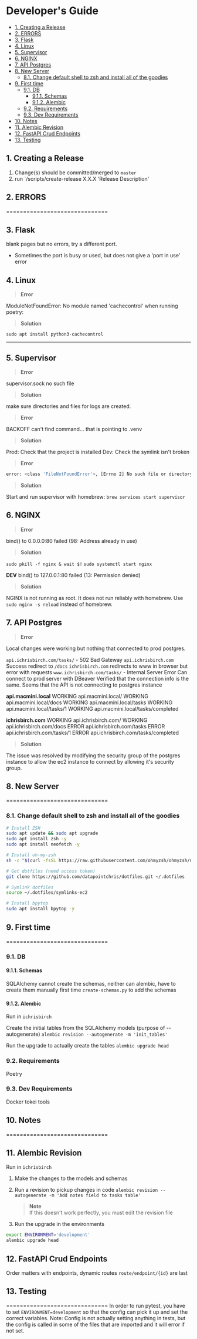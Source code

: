 # Developer's Guide

- [1. Creating a Release](#1-creating-a-release)
- [2. ERRORS](#2-errors)
- [3. Flask](#3-flask)
- [4. Linux](#4-linux)
- [5. Supervisor](#5-supervisor)
- [6. NGINX](#6-nginx)
- [7. API Postgres](#7-api-postgres)
- [8. New Server](#8-new-server)
  - [8.1. Change default shell to zsh and install all of the goodies](#81-change-default-shell-to-zsh-and-install-all-of-the-goodies)
- [9. First time](#9-first-time)
  - [9.1. DB](#91-db)
    - [9.1.1. Schemas](#911-schemas)
    - [9.1.2. Alembic](#912-alembic)
  - [9.2. Requirements](#92-requirements)
  - [9.3. Dev Requirements](#93-dev-requirements)
- [10. Notes](#10-notes)
- [11. Alembic Revision](#11-alembic-revision)
- [12. FastAPI Crud Endpoints](#12-fastapi-crud-endpoints)
- [13. Testing](#13-testing)

## 1. Creating a Release

1. Change(s) should be committed/merged to `master`
2. run `/scripts/create-release X.X.X 'Release Description'

## 2. ERRORS

==============================

## 3. Flask

blank pages but no errors, try a different port.

- Sometimes the port is busy or used, but does not give a 'port in use' error

## 4. Linux

> **Error**  

ModuleNotFoundError: No module named 'cachecontrol' when running poetry:

> **Solution**  

`sudo apt install python3-cachecontrol`

------------------------------

## 5. Supervisor

> **Error**  

supervisor.sock no such file

> **Solution**  

make sure directories and files for logs are created.

> **Error**  

BACKOFF can't find command... that is pointing to .venv

> **Solution**  

Prod: Check that the project is installed
Dev: Check the symlink isn't broken

> **Error**  

```bash
error: <class 'FileNotFoundError'>, [Errno 2] No such file or directory: file: /usr/local/Cellar/supervisor/4.2.5/libexec/lib/python3.11/site-packages/supervisor/xmlrpc.py line: 55
```

> **Solution**  

Start and run supervisor with homebrew: `brew services start supervisor`

## 6. NGINX

> **Error**  

bind() to 0.0.0.0:80 failed (98: Address already in use)

> **Solution**  

`sudo pkill -f nginx & wait $!`
`sudo systemctl start nginx`

**DEV**
bind() to 127.0.0.1:80 failed (13: Permission denied)

> **Solution**  

NGINX is not running as root.  It does not run reliably with homebrew.
Use `sudo nginx -s reload` instead of homebrew.

## 7. API Postgres

> **Error**  

Local changes were working but nothing that connected to prod postgres.

`api.ichrisbirch.com/tasks/` - 502 Bad Gateway
`api.ichrisbirch.com` Success redirect to `/docs`
`ichrisbirch.com` redirects to www in browser but error with requests
`www.ichrisbirch.com/tasks/` - Internal Server Error
Can connect to prod server with DBeaver
Verified that the connection info is the same.
Seems that the API is not connecting to postgres instance

**api.macmini.local**
WORKING api.macmini.local/
WORKING api.macmini.local/docs
WORKING api.macmini.local/tasks
WORKING api.macmini.local/tasks/1
WORKING api.macmini.local/tasks/completed

**ichrisbirch.com**
WORKING api.ichrisbirch.com/
WORKING api.ichrisbirch.com/docs
ERROR api.ichrisbirch.com/tasks
ERROR api.ichrisbirch.com/tasks/1
ERROR api.ichrisbirch.com/tasks/completed

> **Solution**  

The issue was resolved by modifying the security group of the postgres instance to allow the ec2 instance to connect by allowing it's security group.

## 8. New Server

==============================

### 8.1. Change default shell to zsh and install all of the goodies

```bash
# Install ZSH
sudo apt update && sudo apt upgrade
sudo apt install zsh -y
sudo apt install neofetch -y

# Install oh-my-zsh
sh -c "$(curl -fsSL https://raw.githubusercontent.com/ohmyzsh/ohmyzsh/master/tools/install.sh)"

# Get dotfiles (need access token)
git clone https://github.com/datapointchris/dotfiles.git ~/.dotfiles

# Symlink dotfiles
source ~/.dotfiles/symlinks-ec2

# Install bpytop
sudo apt install bpytop -y
```

## 9. First time

==============================

### 9.1. DB

#### 9.1.1. Schemas

SQLAlchemy cannot create the schemas, neither can alembic, have to create them manually first time
`create-schemas.py` to add the schemas

#### 9.1.2. Alembic

Run in `ichrisbirch`

Create the initial tables from the SQLAlchemy models (purpose of --autogenerate)
`alembic revision --autogenerate -m 'init_tables'`

Run the upgrade to actually create the tables
`alembic upgrade head`

### 9.2. Requirements

Poetry

### 9.3. Dev Requirements

Docker
tokei
tools

## 10. Notes

==============================

## 11. Alembic Revision

Run in `ichrisbirch`

1. Make the changes to the models and schemas

2. Run a revision to pickup changes in code
`alembic revision --autogenerate -m 'Add notes field to tasks table'`

    > **Note**  
    > If this doesn't work perfectly, you must edit the revision file

3. Run the upgrade in the environments

```bash
export ENVIRONMENT='development'
alembic upgrade head
```

## 12. FastAPI Crud Endpoints

Order matters with endpoints, dynamic routes `route/endpoint/{id}` are last

## 13. Testing

==============================
In order to run pytest, you have to set `ENVIRONMENT=development` so that the config can pick it up and set the correct variables.
Note: Config is not actually setting anything in tests, but the config is called in some of the files that are imported and it will error if not set.
